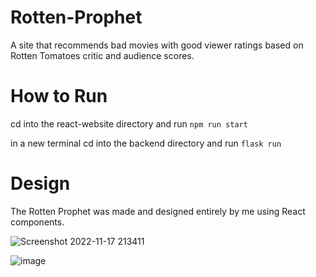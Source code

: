# Rotten-Prophet
A site that recommends bad movies with good viewer ratings based on Rotten Tomatoes critic and audience scores.

# How to Run

cd into the react-website directory and run ```npm run start```

in a new terminal cd into the backend directory and run ```flask run```

# Design
The Rotten Prophet was made and designed entirely by me using React components.

![Screenshot 2022-11-17 213411](https://user-images.githubusercontent.com/87720362/202603660-e0c4ed93-52d2-4ebe-b660-cbf2b31c506a.png)

![image](https://user-images.githubusercontent.com/87720362/202604245-802c62cd-3ad9-4f14-bf72-18b4891d5be6.png)

